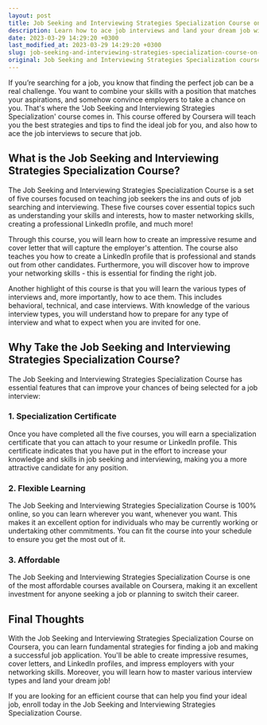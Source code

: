 ```yaml
---
layout: post
title: Job Seeking and Interviewing Strategies Specialization Course on Coursera
description: Learn how to ace job interviews and land your dream job with Coursera's Job Seeking and Interviewing Strategies Specialization Course.
date: 2023-03-29 14:29:20 +0300
last_modified_at: 2023-03-29 14:29:20 +0300
slug: job-seeking-and-interviewing-strategies-specialization-course-on-coursera
original: Job Seeking and Interviewing Strategies Specialization course offered by Coursera
---
```


If you’re searching for a job, you know that finding the perfect job can be a real challenge. You want to combine your skills with a position that matches your aspirations, and somehow convince employers to take a chance on you. That's where the 'Job Seeking and Interviewing Strategies Specialization' course comes in. This course offered by Coursera will teach you the best strategies and tips to find the ideal job for you, and also how to ace the job interviews to secure that job.

## What is the Job Seeking and Interviewing Strategies Specialization Course?

The Job Seeking and Interviewing Strategies Specialization Course is a set of five courses focused on teaching job seekers the ins and outs of job searching and interviewing. These five courses cover essential topics such as understanding your skills and interests, how to master networking skills, creating a professional LinkedIn profile, and much more!

Through this course, you will learn how to create an impressive resume and cover letter that will capture the employer's attention. The course also teaches you how to create a LinkedIn profile that is professional and stands out from other candidates. Furthermore, you will discover how to improve your networking skills - this is essential for finding the right job.

Another highlight of this course is that you will learn the various types of interviews and, more importantly, how to ace them. This includes behavioral, technical, and case interviews. With knowledge of the various interview types, you will understand how to prepare for any type of interview and what to expect when you are invited for one.

## Why Take the Job Seeking and Interviewing Strategies Specialization Course?

The Job Seeking and Interviewing Strategies Specialization Course has essential features that can improve your chances of being selected for a job interview:

### 1. Specialization Certificate

Once you have completed all the five courses, you will earn a specialization certificate that you can attach to your resume or LinkedIn profile. This certificate indicates that you have put in the effort to increase your knowledge and skills in job seeking and interviewing, making you a more attractive candidate for any position.

### 2. Flexible Learning

The Job Seeking and Interviewing Strategies Specialization Course is 100% online, so you can learn wherever you want, whenever you want. This makes it an excellent option for individuals who may be currently working or undertaking other commitments. You can fit the course into your schedule to ensure you get the most out of it.

### 3. Affordable

The Job Seeking and Interviewing Strategies Specialization Course is one of the most affordable courses available on Coursera, making it an excellent investment for anyone seeking a job or planning to switch their career.

## Final Thoughts

With the Job Seeking and Interviewing Strategies Specialization Course on Coursera, you can learn fundamental strategies for finding a job and making a successful job application. You'll be able to create impressive resumes, cover letters, and LinkedIn profiles, and impress employers with your networking skills. Moreover, you will learn how to master various interview types and land your dream job!

If you are looking for an efficient course that can help you find your ideal job, enroll today in the Job Seeking and Interviewing Strategies Specialization Course.